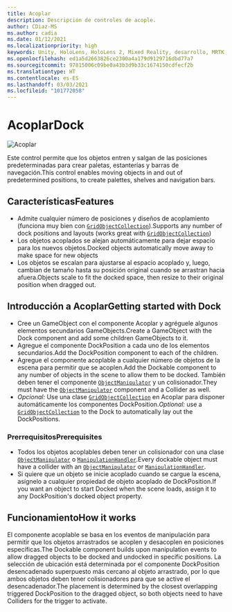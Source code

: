 ```yaml
---
title: Acoplar
description: Descripción de controles de acople.
author: CDiaz-MS
ms.author: cadia
ms.date: 01/12/2021
ms.localizationpriority: high
keywords: Unity, HoloLens, HoloLens 2, Mixed Reality, desarrollo, MRTK
ms.openlocfilehash: ed1a5d2663826ce2300a4a179d9129716dbd77a7
ms.sourcegitcommit: 97815006c09be0a43b3d9b33c1674150cdfecf2b
ms.translationtype: HT
ms.contentlocale: es-ES
ms.lasthandoff: 03/03/2021
ms.locfileid: "101772058"
---
```

# <a name="dock"></a><span data-ttu-id="f8470-104">Acoplar</span><span class="sxs-lookup"><span data-stu-id="f8470-104">Dock</span></span>

![Acoplar](../../images/dock/MRTK_UX_Dock_Main.png)

<span data-ttu-id="f8470-106">Este control permite que los objetos entren y salgan de las posiciones predeterminadas para crear paletas, estanterías y barras de navegación.</span><span class="sxs-lookup"><span data-stu-id="f8470-106">This control enables moving objects in and out of predetermined positions, to create palettes, shelves and navigation bars.</span></span>

## <a name="features"></a><span data-ttu-id="f8470-107">Características</span><span class="sxs-lookup"><span data-stu-id="f8470-107">Features</span></span>

- <span data-ttu-id="f8470-108">Admite cualquier número de posiciones y diseños de acoplamiento (funciona muy bien con [`GridObjectCollection`](xref:Microsoft.MixedReality.Toolkit.Utilities.GridObjectCollection)).</span><span class="sxs-lookup"><span data-stu-id="f8470-108">Supports any number of dock positions and layouts (works great with [`GridObjectCollection`](xref:Microsoft.MixedReality.Toolkit.Utilities.GridObjectCollection))</span></span>
- <span data-ttu-id="f8470-109">Los objetos acoplados se alejan automáticamente para dejar espacio para los nuevos objetos.</span><span class="sxs-lookup"><span data-stu-id="f8470-109">Docked objects automatically move away to make space for new objects</span></span>
- <span data-ttu-id="f8470-110">Los objetos se escalan para ajustarse al espacio acoplado y, luego, cambian de tamaño hasta su posición original cuando se arrastran hacia afuera.</span><span class="sxs-lookup"><span data-stu-id="f8470-110">Objects scale to fit the docked space, then resize to their original position when dragged out.</span></span>

## <a name="getting-started-with-dock"></a><span data-ttu-id="f8470-111">Introducción a Acoplar</span><span class="sxs-lookup"><span data-stu-id="f8470-111">Getting started with Dock</span></span>

- <span data-ttu-id="f8470-112">Cree un GameObject con el componente Acoplar y agréguele algunos elementos secundarios GameObjects.</span><span class="sxs-lookup"><span data-stu-id="f8470-112">Create a GameObject with the Dock component and add some children GameObjects to it.</span></span>
- <span data-ttu-id="f8470-113">Agregue el componente DockPosition a cada uno de los elementos secundarios.</span><span class="sxs-lookup"><span data-stu-id="f8470-113">Add the DockPosition component to each of the children.</span></span>
- <span data-ttu-id="f8470-114">Agregue el componente acoplable a cualquier número de objetos de la escena para permitir que se acoplen.</span><span class="sxs-lookup"><span data-stu-id="f8470-114">Add the Dockable component to any number of objects in the scene to allow them to be docked.</span></span> <span data-ttu-id="f8470-115">También deben tener el componente [`ObjectManipulator`](xref:Microsoft.MixedReality.Toolkit.UI.ObjectManipulator) y un colisionador.</span><span class="sxs-lookup"><span data-stu-id="f8470-115">They must have the [`ObjectManipulator`](xref:Microsoft.MixedReality.Toolkit.UI.ObjectManipulator) component and a Collider as well.</span></span>
- <span data-ttu-id="f8470-116">*Opcional:* Use una clase [`GridObjectCollection`](xref:Microsoft.MixedReality.Toolkit.Utilities.GridObjectCollection) en Acoplar para disponer automáticamente los componentes DockPosition.</span><span class="sxs-lookup"><span data-stu-id="f8470-116">*Optional:* use a [`GridObjectCollection`](xref:Microsoft.MixedReality.Toolkit.Utilities.GridObjectCollection) to the Dock to automatically lay out the DockPositions.</span></span>

### <a name="prerequisites"></a><span data-ttu-id="f8470-117">Prerrequisitos</span><span class="sxs-lookup"><span data-stu-id="f8470-117">Prerequisites</span></span>

- <span data-ttu-id="f8470-118">Todos los objetos acoplables deben tener un colisionador con una clase [`ObjectManipulator`](xref:Microsoft.MixedReality.Toolkit.UI.ObjectManipulator) o [`ManipulationHandler`](xref:Microsoft.MixedReality.Toolkit.UI.ManipulationHandler).</span><span class="sxs-lookup"><span data-stu-id="f8470-118">Every dockable object must have a collider with an [`ObjectManipulator`](xref:Microsoft.MixedReality.Toolkit.UI.ObjectManipulator) or [`ManipulationHandler`](xref:Microsoft.MixedReality.Toolkit.UI.ManipulationHandler).</span></span>
- <span data-ttu-id="f8470-119">Si quiere que un objeto se inicie acoplado cuando se cargue la escena, asígnelo a cualquier propiedad de objeto acoplado de DockPosition.</span><span class="sxs-lookup"><span data-stu-id="f8470-119">If you want an object to start Docked when the scene loads, assign it to any DockPosition's docked object property.</span></span>

## <a name="how-it-works"></a><span data-ttu-id="f8470-120">Funcionamiento</span><span class="sxs-lookup"><span data-stu-id="f8470-120">How it works</span></span>

<span data-ttu-id="f8470-121">El componente acoplable se basa en los eventos de manipulación para permitir que los objetos arrastrados se acoplen y desacoplen en posiciones específicas.</span><span class="sxs-lookup"><span data-stu-id="f8470-121">The Dockable component builds upon manipulation events to allow dragged objects to be docked and undocked in specific positions.</span></span> <span data-ttu-id="f8470-122">La selección de ubicación está determinada por el componente DockPosition desencadenado superpuesto más cercano al objeto arrastrado, por lo que ambos objetos deben tener colisionadores para que se active el desencadenador.</span><span class="sxs-lookup"><span data-stu-id="f8470-122">The placement is determined by the closest overlapping triggered DockPosition to the dragged object, so both objects need to have Colliders for the trigger to activate.</span></span>
